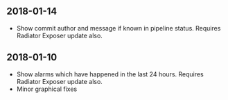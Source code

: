 ## 2018-01-14
* Show commit author and message if known in pipeline status. Requires 
Radiator Exposer update also.

## 2018-01-10
* Show alarms which have happened in the last 24 hours. Requires 
Radiator Exposer update also.
* Minor graphical fixes